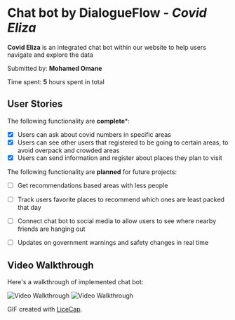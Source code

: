 # Chat bot by DialogueFlow - *Covid Eliza*

**Covid Eliza** is an integrated chat bot within our website to help users navigate and explore the data

Submitted by: **Mohamed Omane**

Time spent: **5** hours spent in total

## User Stories

The following functionality are **complete***:

* [x] Users can ask about covid numbers in specific areas
* [x] Users can see other users that registered to be going to certain areas, to avoid overpack and crowded areas
* [x] Users can send information and register about places they plan to visit  

The following functionality are **planned** for future projects:

* [ ] Get recommendations based areas with less people
* [ ] Track users favorite places to recommend which ones are least packed that day 
* [ ] Connect chat bot to social media to allow users to see where nearby friends are hanging out 
* [ ] Updates on government warnings and safety changes in real time 


## Video Walkthrough 

Here's a walkthrough of implemented chat bot:

<img src='https://i.imgur.com/UWCN2vp.gif' width='' alt='Video Walkthrough' />



<img src='https://i.imgur.com/hKVHUkm.gif' width='' alt='Video Walkthrough' />



GIF created with [LiceCap](http://www.cockos.com/licecap/).

